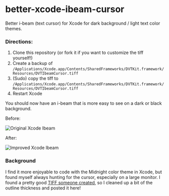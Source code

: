better-xcode-ibeam-cursor
=================

Better i-beam (text cursor) for Xcode for dark background / light text color themes.

### Directions:

1. Clone this repository (or fork it if you want to customize the tiff yourself!)
2. Create a backup of `/Applications/Xcode.app/Contents/SharedFrameworks/DVTKit.framework/Resources/DVTIbeamCursor.tiff`
3. (Sudo) copy the tiff to `/Applications/Xcode.app/Contents/SharedFrameworks/DVTKit.framework/Resources/DVTIbeamCursor.tiff`
4. Restart Xcode

You should now have an i-beam that is more easy to see on a dark or black background.

Before:

![Original Xcode Ibeam](https://raw.github.com/egold/better-xcode-ibeam-cursor/master/cursor-example-before.png "Original Xcode Ibeam") 

After:

![Improved Xcode Ibeam](https://raw.github.com/egold/better-xcode-ibeam-cursor/master/cursor-example-after.png "Replacement Xcode Ibeam")

### Background

I find it more enjoyable to code with the Midnight color theme in Xcode, but found myself always hunting for the cursor, especially on a large monitor. I found a pretty good [TIFF someone created](http://www.scigems.org/wordpress/?p=92), so I cleaned up a bit of the outline thickness and posted it here!
